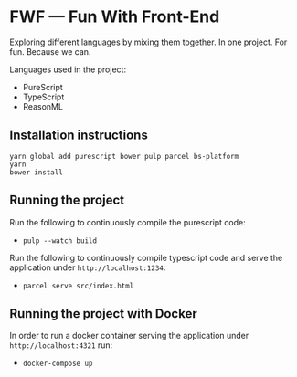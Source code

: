 # FWF — Fun With Front-End

Exploring different languages by mixing them together. In one project. For fun. Because we can.

Languages used in the project:

* PureScript
* TypeScript
* ReasonML

## Installation instructions

```
yarn global add purescript bower pulp parcel bs-platform
yarn
bower install
```

## Running the project

Run the following to continuously compile the purescript code:
* `pulp --watch build`

Run the following to continuously compile typescript code and serve the application under `http://localhost:1234`:
* `parcel serve src/index.html`

## Running the project with Docker

In order to run a docker container serving the application under `http://localhost:4321` run:
* `docker-compose up`